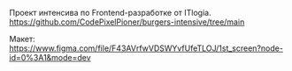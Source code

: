 Проект интенсива по Frontend-разработке от ITlogia.
https://github.com/CodePixelPioner/burgers-intensive/tree/main

Макет: https://www.figma.com/file/F43AVrfwVDSWYvfUfeTLOJ/1st_screen?node-id=0%3A1&mode=dev